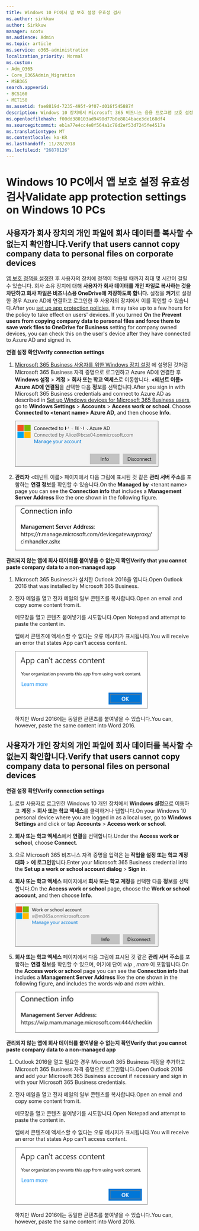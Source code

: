 ```yaml
---
title: Windows 10 PC에서 앱 보호 설정 유효성 검사
ms.author: sirkkuw
author: Sirkkuw
manager: scotv
ms.audience: Admin
ms.topic: article
ms.service: o365-administration
localization_priority: Normal
ms.custom:
- Adm_O365
- Core_O365Admin_Migration
- MSB365
search.appverid:
- BCS160
- MET150
ms.assetid: fae8819d-7235-495f-9f07-d016f545887f
description: Windows 10 장치에서 Microsoft 365 비즈니스 응용 프로그램 보호 설정의 유효성을 검사 하는 방법에 알아봅니다.
ms.openlocfilehash: f00dd380103ad9498d77b0e8814bace3de168df4
ms.sourcegitcommit: eb1a77e4cc4e8f564a1c78d2ef53d7245fe4517a
ms.translationtype: MT
ms.contentlocale: ko-KR
ms.lasthandoff: 11/28/2018
ms.locfileid: "26870126"
---
```

# <a name="validate-app-protection-settings-on-windows-10-pcs"></a><span data-ttu-id="38e47-103">Windows 10 PC에서 앱 보호 설정 유효성 검사</span><span class="sxs-lookup"><span data-stu-id="38e47-103">Validate app protection settings on Windows 10 PCs</span></span>

## <a name="verify-that-users-cannot-copy-company-data-to-personal-files-on-corporate-devices"></a><span data-ttu-id="38e47-104">사용자가 회사 장치의 개인 파일에 회사 데이터를 복사할 수 없는지 확인합니다.</span><span class="sxs-lookup"><span data-stu-id="38e47-104">Verify that users cannot copy company data to personal files on corporate devices</span></span>

<span data-ttu-id="38e47-p101">[앱 보호 정책을 설정한](protection-settings-for-windows-10-devices.md) 후 사용자의 장치에 정책이 적용될 때까지 최대 몇 시간이 걸릴 수 있습니다. 회사 소유 장치에 대해 **사용자가 회사 데이터를 개인 파일로 복사하는 것을 차단하고 회사 파일은 비즈니스용 OneDrive에 저장하도록 합니다.** 설정을 **켜기**로 설정한 경우 Azure AD에 연결하고 로그인한 후 사용자의 장치에서 이를 확인할 수 있습니다.</span><span class="sxs-lookup"><span data-stu-id="38e47-p101">After you [set up app protection policies](protection-settings-for-windows-10-devices.md), it may take up to a few hours for the policy to take effect on users' devices. If you turned **On** the **Prevent users from copying company data to personal files and force them to save work files to OneDrive for Business** setting for company owned devices, you can check this on the user's device after they have connected to Azure AD and signed in.</span></span> 
  
 <span data-ttu-id="38e47-107">**연결 설정 확인**</span><span class="sxs-lookup"><span data-stu-id="38e47-107">**Verify connection settings**</span></span>
  
1. <span data-ttu-id="38e47-p102">[Microsoft 365 Business 사용자를 위한 Windows 장치 설정](set-up-windows-devices.md) 에 설명된 것처럼 Microsoft 365 Business 자격 증명으로 로그인하고 Azure AD에 연결한 후 **Windows 설정** \> **계정** \> **회사 또는 학교 액세스**로 이동합니다. **\<테넌트 이름\> Azure AD에 연결됨**을 선택한 다음 **정보**를 선택합니다.</span><span class="sxs-lookup"><span data-stu-id="38e47-p102">After you sign in with Microsoft 365 Business credentials and connect to Azure AD as described in [Set up Windows devices for Microsoft 365 Business users](set-up-windows-devices.md), go to **Windows Settings** \> **Accounts** \> **Access work or school**. Choose **Connected to \<tenant name\> Azure AD**, and then choose **Info**.</span></span>
    
    ![Click or tap Info on the Connected to Azure AD dialog.](media/a36ede2b-d1a0-4d4e-8ea7-af39b4b63890.png)
  
2. <span data-ttu-id="38e47-111">**관리자** \<테넌트 이름\> 페이지에서 다음 그림에 표시된 것 같은 **관리 서버 주소**를 포함하는 **연결 정보**를 확인할 수 있습니다.</span><span class="sxs-lookup"><span data-stu-id="38e47-111">On the **Managed by** \<tenant name\> page you can see the **Connection info** that includes a **Management Server Address** like the one shown in the following figure.</span></span> 
    
    ![Managed by page shows connection info of the device manager URL.](media/47515a8e-2d0c-4bea-99f0-6b2545b88a11.png)
  
 <span data-ttu-id="38e47-113">**관리되지 않는 앱에 회사 데이터를 붙여넣을 수 없는지 확인**</span><span class="sxs-lookup"><span data-stu-id="38e47-113">**Verify that you cannot paste company data to a non-managed app**</span></span>
  
1. <span data-ttu-id="38e47-114">Microsoft 365 Business가 설치한 Outlook 2016을 엽니다.</span><span class="sxs-lookup"><span data-stu-id="38e47-114">Open Outlook 2016 that was installed by Microsoft 365 Business.</span></span>
    
2. <span data-ttu-id="38e47-115">전자 메일을 열고 전자 메일의 일부 콘텐츠를 복사합니다.</span><span class="sxs-lookup"><span data-stu-id="38e47-115">Open an email and copy some content from it.</span></span>
    
    <span data-ttu-id="38e47-116">메모장을 열고 콘텐츠 붙여넣기를 시도합니다.</span><span class="sxs-lookup"><span data-stu-id="38e47-116">Open Notepad and attempt to paste the content in.</span></span>
    
    <span data-ttu-id="38e47-117">앱에서 콘텐츠에 액세스할 수 없다는 오류 메시지가 표시됩니다.</span><span class="sxs-lookup"><span data-stu-id="38e47-117">You will receive an error that states App can't access content.</span></span>
    
    ![A dialog that states app can't access content when you paste into an unmanaged app.](media/5e82b154-cf2f-43c8-ae80-b45d8ad80e56.png)
  
    <span data-ttu-id="38e47-119">하지만 Word 2016에는 동일한 콘텐츠를 붙여넣을 수 있습니다.</span><span class="sxs-lookup"><span data-stu-id="38e47-119">You can, however, paste the same content into Word 2016.</span></span>
    
## <a name="verify-that-users-cannot-copy-company-data-to-personal-files-on-personal-devices"></a><span data-ttu-id="38e47-120">사용자가 개인 장치의 개인 파일에 회사 데이터를 복사할 수 없는지 확인합니다.</span><span class="sxs-lookup"><span data-stu-id="38e47-120">Verify that users cannot copy company data to personal files on personal devices</span></span>

 <span data-ttu-id="38e47-121">**연결 설정 확인**</span><span class="sxs-lookup"><span data-stu-id="38e47-121">**Verify connection settings**</span></span>
  
1. <span data-ttu-id="38e47-122">로컬 사용자로 로그인한 Windows 10 개인 장치에서 **Windows 설정**으로 이동하고 **계정** \> **회사 또는 학교 액세스**를 클릭하거나 탭합니다.</span><span class="sxs-lookup"><span data-stu-id="38e47-122">On your Windows 10 personal device where you are logged in as a local user, go to **Windows Settings** and click or tap **Accounts** \> **Access work or school**.</span></span>
    
2. <span data-ttu-id="38e47-123">**회사 또는 학교 액세스**에서 **연결**을 선택합니다.</span><span class="sxs-lookup"><span data-stu-id="38e47-123">Under the **Access work or school**, choose **Connect**.</span></span>
    
3. <span data-ttu-id="38e47-124">으로 Microsoft 365 비즈니스 자격 증명을 입력은 **는 작업을 설정 또는 학교 계정 대화** \> **에 로그인**합니다.</span><span class="sxs-lookup"><span data-stu-id="38e47-124">Enter your Microsoft 365 Business credential into the **Set up a work or school account dialog** \> **Sign in**.</span></span>
    
4. <span data-ttu-id="38e47-125">**회사 또는 학교 액세스** 페이지에서 **회사 또는 학교 계정**을 선택한 다음 **정보**를 선택합니다.</span><span class="sxs-lookup"><span data-stu-id="38e47-125">On the **Access work or school** page, choose the **Work or school account**, and then choose **Info**.</span></span>
    
    ![Click or tap Info on the Work or school account dalog.](media/63bd8b32-cb32-4afa-8ce0-6070ac403abc.png)
  
5. <span data-ttu-id="38e47-127">**회사 또는 학교 액세스** 페이지에서 다음 그림에 표시된 것 같은 **관리 서버 주소**를 포함하는 **연결 정보**를 확인할 수 있으며, 여기에 단어  *wip*  ,  *mam*  이 포함됩니다.</span><span class="sxs-lookup"><span data-stu-id="38e47-127">On the **Access work or school** page you can see the **Connection info** that includes a **Management Server Address** like the one shown in the following figure, and includes the words  *wip*  and  *mam*  within.</span></span> 
    
    ![Managed by page shows connection info URL that includes the words mam and wpi.](media/abd4eaf4-44fa-4538-a3e8-1e0d331dfe1e.png)
  
 <span data-ttu-id="38e47-129">**관리되지 않는 앱에 회사 데이터를 붙여넣을 수 없는지 확인**</span><span class="sxs-lookup"><span data-stu-id="38e47-129">**Verify that you cannot paste company data to a non-managed app**</span></span>
  
1. <span data-ttu-id="38e47-130">Outlook 2016을 열고 필요한 경우 Microsoft 365 Business 계정을 추가하고 Microsoft 365 Business 자격 증명으로 로그인합니다.</span><span class="sxs-lookup"><span data-stu-id="38e47-130">Open Outlook 2016 and add your Microsoft 365 Business account if necessary and sign in with your Microsoft 365 Business credentials.</span></span>
    
2. <span data-ttu-id="38e47-131">전자 메일을 열고 전자 메일의 일부 콘텐츠를 복사합니다.</span><span class="sxs-lookup"><span data-stu-id="38e47-131">Open an email and copy some content from it.</span></span>
    
    <span data-ttu-id="38e47-132">메모장을 열고 콘텐츠 붙여넣기를 시도합니다.</span><span class="sxs-lookup"><span data-stu-id="38e47-132">Open Notepad and attempt to paste the content in.</span></span>
    
    <span data-ttu-id="38e47-133">앱에서 콘텐츠에 액세스할 수 없다는 오류 메시지가 표시됩니다.</span><span class="sxs-lookup"><span data-stu-id="38e47-133">You will receive an error that states App can't access content.</span></span>
    
    ![A dialog that states app can't access content when you paste into an unmanaged app.](media/5e82b154-cf2f-43c8-ae80-b45d8ad80e56.png)
  
    <span data-ttu-id="38e47-135">하지만 Word 2016에는 동일한 콘텐츠를 붙여넣을 수 있습니다.</span><span class="sxs-lookup"><span data-stu-id="38e47-135">You can, however, paste the same content into Word 2016.</span></span>
    

